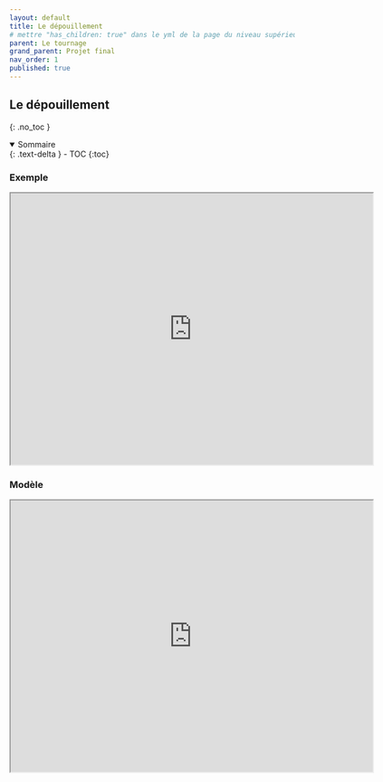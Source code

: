 ```yaml
---
layout: default
title: Le dépouillement
# mettre "has_children: true" dans le yml de la page du niveau supérieur
parent: Le tournage
grand_parent: Projet final
nav_order: 1
published: true
---
```

## Le dépouillement
{: .no_toc }

<details open markdown="block">
  <summary>
    Sommaire
  </summary>
  {: .text-delta }
- TOC
{:toc}
</details>

### Exemple

<iframe src="https://drive.google.com/file/d/1_gET48B40nRQF_Vzup2ZMAb1pjy9zFU2/preview" width="640" height="480" allow="autoplay"></iframe>

### Modèle

<iframe src="https://drive.google.com/file/d/1_depBXXAs9N1iy4vF9r390nRyhvxhZnZ/preview" width="640" height="480" allow="autoplay"></iframe>